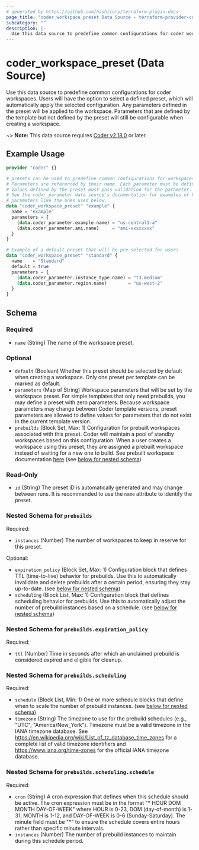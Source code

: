 ```yaml
---
# generated by https://github.com/hashicorp/terraform-plugin-docs
page_title: "coder_workspace_preset Data Source - terraform-provider-coder"
subcategory: ""
description: |-
  Use this data source to predefine common configurations for coder workspaces. Users will have the option to select a defined preset, which will automatically apply the selected configuration. Any parameters defined in the preset will be applied to the workspace. Parameters that are defined by the template but not defined by the preset will still be configurable when creating a workspace.
---
```


# coder_workspace_preset (Data Source)

Use this data source to predefine common configurations for coder workspaces. Users will have the option to select a defined preset, which will automatically apply the selected configuration. Any parameters defined in the preset will be applied to the workspace. Parameters that are defined by the template but not defined by the preset will still be configurable when creating a workspace.

~> **Note:** This data source requires [Coder v2.18.0](https://github.com/coder/coder/releases/tag/v2.18.0) or later.

## Example Usage

```terraform
provider "coder" {}

# presets can be used to predefine common configurations for workspaces
# Parameters are referenced by their name. Each parameter must be defined in the preset.
# Values defined by the preset must pass validation for the parameter.
# See the coder_parameter data source's documentation for examples of how to define
# parameters like the ones used below.
data "coder_workspace_preset" "example" {
  name = "example"
  parameters = {
    (data.coder_parameter.example.name) = "us-central1-a"
    (data.coder_parameter.ami.name)     = "ami-xxxxxxxx"
  }
}

# Example of a default preset that will be pre-selected for users
data "coder_workspace_preset" "standard" {
  name    = "Standard"
  default = true
  parameters = {
    (data.coder_parameter.instance_type.name) = "t3.medium"
    (data.coder_parameter.region.name)        = "us-west-2"
  }
}
```

<!-- schema generated by tfplugindocs -->
## Schema

### Required

- `name` (String) The name of the workspace preset.

### Optional

- `default` (Boolean) Whether this preset should be selected by default when creating a workspace. Only one preset per template can be marked as default.
- `parameters` (Map of String) Workspace parameters that will be set by the workspace preset. For simple templates that only need prebuilds, you may define a preset with zero parameters. Because workspace parameters may change between Coder template versions, preset parameters are allowed to define values for parameters that do not exist in the current template version.
- `prebuilds` (Block Set, Max: 1) Configuration for prebuilt workspaces associated with this preset. Coder will maintain a pool of standby workspaces based on this configuration. When a user creates a workspace using this preset, they are assigned a prebuilt workspace instead of waiting for a new one to build. See prebuilt workspace documentation [here](https://coder.com/docs/admin/templates/extending-templates/prebuilt-workspaces.md) (see [below for nested schema](#nestedblock--prebuilds))

### Read-Only

- `id` (String) The preset ID is automatically generated and may change between runs. It is recommended to use the `name` attribute to identify the preset.

<a id="nestedblock--prebuilds"></a>
### Nested Schema for `prebuilds`

Required:

- `instances` (Number) The number of workspaces to keep in reserve for this preset.

Optional:

- `expiration_policy` (Block Set, Max: 1) Configuration block that defines TTL (time-to-live) behavior for prebuilds. Use this to automatically invalidate and delete prebuilds after a certain period, ensuring they stay up-to-date. (see [below for nested schema](#nestedblock--prebuilds--expiration_policy))
- `scheduling` (Block List, Max: 1) Configuration block that defines scheduling behavior for prebuilds. Use this to automatically adjust the number of prebuild instances based on a schedule. (see [below for nested schema](#nestedblock--prebuilds--scheduling))

<a id="nestedblock--prebuilds--expiration_policy"></a>
### Nested Schema for `prebuilds.expiration_policy`

Required:

- `ttl` (Number) Time in seconds after which an unclaimed prebuild is considered expired and eligible for cleanup.


<a id="nestedblock--prebuilds--scheduling"></a>
### Nested Schema for `prebuilds.scheduling`

Required:

- `schedule` (Block List, Min: 1) One or more schedule blocks that define when to scale the number of prebuild instances. (see [below for nested schema](#nestedblock--prebuilds--scheduling--schedule))
- `timezone` (String) The timezone to use for the prebuild schedules (e.g., "UTC", "America/New_York"). 
Timezone must be a valid timezone in the IANA timezone database. 
See https://en.wikipedia.org/wiki/List_of_tz_database_time_zones for a complete list of valid timezone identifiers and https://www.iana.org/time-zones for the official IANA timezone database.

<a id="nestedblock--prebuilds--scheduling--schedule"></a>
### Nested Schema for `prebuilds.scheduling.schedule`

Required:

- `cron` (String) A cron expression that defines when this schedule should be active. The cron expression must be in the format "* HOUR DOM MONTH DAY-OF-WEEK" where HOUR is 0-23, DOM (day-of-month) is 1-31, MONTH is 1-12, and DAY-OF-WEEK is 0-6 (Sunday-Saturday). The minute field must be "*" to ensure the schedule covers entire hours rather than specific minute intervals.
- `instances` (Number) The number of prebuild instances to maintain during this schedule period.
